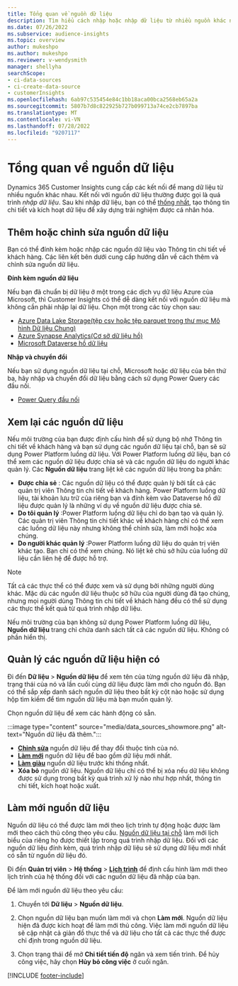 ```yaml
---
title: Tổng quan về nguồn dữ liệu
description: Tìm hiểu cách nhập hoặc nhập dữ liệu từ nhiều nguồn khác nhau.
ms.date: 07/26/2022
ms.subservice: audience-insights
ms.topic: overview
author: mukeshpo
ms.author: mukeshpo
ms.reviewer: v-wendysmith
manager: shellyha
searchScope:
- ci-data-sources
- ci-create-data-source
- customerInsights
ms.openlocfilehash: 6ab97c535454e84c1bb18aca00bca2568eb65a2a
ms.sourcegitcommit: 5807b7d8c822925b727b099713a74ce2cb7897ba
ms.translationtype: MT
ms.contentlocale: vi-VN
ms.lasthandoff: 07/28/2022
ms.locfileid: "9207117"
---
```

# <a name="data-sources-overview"></a>Tổng quan về nguồn dữ liệu

Dynamics 365 Customer Insights cung cấp các kết nối để mang dữ liệu từ nhiều nguồn khác nhau. Kết nối với nguồn dữ liệu thường được gọi là quá trình *nhập dữ liệu*. Sau khi nhập dữ liệu, bạn có thể [thống nhất](data-unification.md), tạo thông tin chi tiết và kích hoạt dữ liệu để xây dựng trải nghiệm được cá nhân hóa.

## <a name="add-or-edit-data-sources"></a>Thêm hoặc chỉnh sửa nguồn dữ liệu

Bạn có thể đính kèm hoặc nhập các nguồn dữ liệu vào Thông tin chi tiết về khách hàng. Các liên kết bên dưới cung cấp hướng dẫn về cách thêm và chỉnh sửa nguồn dữ liệu.

**Đính kèm nguồn dữ liệu**

Nếu bạn đã chuẩn bị dữ liệu ở một trong các dịch vụ dữ liệu Azure của Microsoft, thì Customer Insights có thể dễ dàng kết nối với nguồn dữ liệu mà không cần phải nhập lại dữ liệu. Chọn một trong các tùy chọn sau:
- [Azure Data Lake Storage(tệp csv hoặc tệp parquet trong thư mục Mô hình Dữ liệu Chung)](connect-common-data-model.md)
- [Azure Synapse Analytics(Cơ sở dữ liệu hồ)](connect-synapse.md)
- [Microsoft Dataverse hồ dữ liệu](connect-dataverse-managed-lake.md)

**Nhập và chuyển đổi**

Nếu bạn sử dụng nguồn dữ liệu tại chỗ, Microsoft hoặc dữ liệu của bên thứ ba, hãy nhập và chuyển đổi dữ liệu bằng cách sử dụng Power Query các đầu nối.
- [Power Query đầu nối](connect-power-query.md)

## <a name="review-data-sources"></a>Xem lại các nguồn dữ liệu

Nếu môi trường của bạn được định cấu hình để sử dụng bộ nhớ Thông tin chi tiết về khách hàng và bạn sử dụng các nguồn dữ liệu tại chỗ, bạn sẽ sử dụng Power Platform luồng dữ liệu. Với Power Platform luồng dữ liệu, bạn có thể xem các nguồn dữ liệu được chia sẻ và các nguồn dữ liệu do người khác quản lý. Các **Nguồn dữ liệu** trang liệt kê các nguồn dữ liệu trong ba phần:
- **Được chia sẻ** : Các nguồn dữ liệu có thể được quản lý bởi tất cả các quản trị viên Thông tin chi tiết về khách hàng. Power Platform luồng dữ liệu, tài khoản lưu trữ của riêng bạn và đính kèm vào Dataverse hồ dữ liệu được quản lý là những ví dụ về nguồn dữ liệu được chia sẻ.
- **Do tôi quản lý** :Power Platform luồng dữ liệu chỉ do bạn tạo và quản lý. Các quản trị viên Thông tin chi tiết khác về khách hàng chỉ có thể xem các luồng dữ liệu này nhưng không thể chỉnh sửa, làm mới hoặc xóa chúng.
- **Do người khác quản lý** :Power Platform luồng dữ liệu do quản trị viên khác tạo. Bạn chỉ có thể xem chúng. Nó liệt kê chủ sở hữu của luồng dữ liệu cần liên hệ để được hỗ trợ.
> [!NOTE]
> Tất cả các thực thể có thể được xem và sử dụng bởi những người dùng khác. Mặc dù các nguồn dữ liệu thuộc sở hữu của người dùng đã tạo chúng, nhưng mọi người dùng Thông tin chi tiết về khách hàng đều có thể sử dụng các thực thể kết quả từ quá trình nhập dữ liệu.

Nếu môi trường của bạn không sử dụng Power Platform luồng dữ liệu, **Nguồn dữ liệu** trang chỉ chứa danh sách tất cả các nguồn dữ liệu. Không có phần hiển thị.

## <a name="manage-existing-data-sources"></a>Quản lý các nguồn dữ liệu hiện có

Đi đến **Dữ liệu** > **Nguồn dữ liệu** để xem tên của từng nguồn dữ liệu đã nhập, trạng thái của nó và lần cuối cùng dữ liệu được làm mới cho nguồn đó. Bạn có thể sắp xếp danh sách nguồn dữ liệu theo bất kỳ cột nào hoặc sử dụng hộp tìm kiếm để tìm nguồn dữ liệu mà bạn muốn quản lý.

Chọn nguồn dữ liệu để xem các hành động có sẵn.

:::image type="content" source="media/data_sources_showmore.png" alt-text="Nguồn dữ liệu đã thêm.":::

- [**Chỉnh sửa**](#add-or-edit-data-sources) nguồn dữ liệu để thay đổi thuộc tính của nó.
- [**Làm mới**](#refresh-data-sources) nguồn dữ liệu để bao gồm dữ liệu mới nhất.
- [**Làm giàu**](data-sources-enrichment.md) nguồn dữ liệu trước khi thống nhất.
- **Xóa bỏ** nguồn dữ liệu. Nguồn dữ liệu chỉ có thể bị xóa nếu dữ liệu không được sử dụng trong bất kỳ quá trình xử lý nào như hợp nhất, thông tin chi tiết, kích hoạt hoặc xuất.

## <a name="refresh-data-sources"></a>Làm mới nguồn dữ liệu

Nguồn dữ liệu có thể được làm mới theo lịch trình tự động hoặc được làm mới theo cách thủ công theo yêu cầu. [Nguồn dữ liệu tại chỗ](connect-power-query.md#add-data-from-on-premises-data-sources) làm mới lịch biểu của riêng họ được thiết lập trong quá trình nhập dữ liệu. Đối với các nguồn dữ liệu đính kèm, quá trình nhập dữ liệu sẽ sử dụng dữ liệu mới nhất có sẵn từ nguồn dữ liệu đó.

Đi đến **Quản trị viên** > **Hệ thống** > [**Lịch trình**](system.md#schedule-tab) để định cấu hình làm mới theo lịch trình của hệ thống đối với các nguồn dữ liệu đã nhập của bạn.

Để làm mới nguồn dữ liệu theo yêu cầu:

1. Chuyển tới **Dữ liệu** > **Nguồn dữ liệu**.

1. Chọn nguồn dữ liệu bạn muốn làm mới và chọn **Làm mới**. Nguồn dữ liệu hiện đã được kích hoạt để làm mới thủ công. Việc làm mới nguồn dữ liệu sẽ cập nhật cả giản đồ thực thể và dữ liệu cho tất cả các thực thể được chỉ định trong nguồn dữ liệu.

1. Chọn trạng thái để mở **Chi tiết tiến độ** ngăn và xem tiến trình. Để hủy công việc, hãy chọn **Hủy bỏ công việc** ở cuối ngăn.

[!INCLUDE [footer-include](includes/footer-banner.md)]
